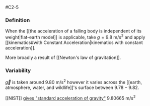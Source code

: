 #C2-5 

### Definition
When the [[the acceleration of a falling body is independent of its weight|flat-earth model]] is applicable, take $g=9.8 \ {\text{m} / \text{s}^2}$ and apply [[kinematics#with Constant Acceleration|kinematics with constant acceleration]].

More broadly a result of [[Newton's law of gravitation]].

### Variability
$\vec{g}$ is taken around $9.80 \ \text{m} / \text{s}^2$ however it varies across the [[earth, atmosphere, water, and wildlife]]'s surface between $9.78 - 9.82$.

[[NIST]] [gives "standard acceleration of gravity"](https://physics.nist.gov/cgi-bin/cuu/Value?gn) $\text{9.80665 m/s}^2$